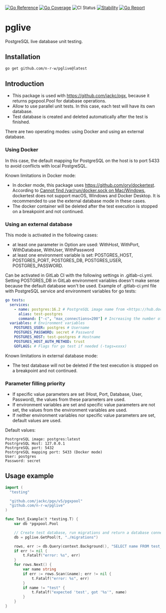 [![Go Reference](https://pkg.go.dev/badge/github.com/n-r-w/pglive.svg)](https://pkg.go.dev/github.com/n-r-w/pglive)
[![Go Coverage](https://github.com/n-r-w/pglive/wiki/coverage.svg)](https://raw.githack.com/wiki/n-r-w/pglive/coverage.html)
![CI Status](https://github.com/n-r-w/pglive/actions/workflows/go.yml/badge.svg)
[![Stability](http://badges.github.io/stability-badges/dist/stable.svg)](http://github.com/badges/stability-badges)
[![Go Report](https://goreportcard.com/badge/github.com/n-r-w/pglive)](https://goreportcard.com/badge/github.com/n-r-w/pglive)

# pglive

PostgreSQL live database unit testing.

## Installation

```bash
go get github.com/n-r-w/pglive@latest
```

## Introduction

- This package is used with <https://github.com/jackc/pgx>, because it returns pgxpool.Pool for database operations.
- Allow to use parallel unit tests. In this case, each test will have its own database.
- Test database is created and deleted automatically after the test is finished.

There are two operating modes: using Docker and using an external database.

### Using Docker

In this case, the default mapping for PostgreSQL on the host is to port 5433 to avoid conflicts with local PostgreSQL.

Known limitations in Docker mode:

- In docker mode, this package uses <https://github.com/ory/dockertest>. According to [Cannot find /var/run/docker.sock on Mac/Windows](https://github.com/ory/dockertest/issues/413), dockertest does not support macOS, Windows and Docker Desktop. It is recommended to use the external database mode in these cases.
- The docker container will be deleted after the test execution is stopped on a breakpoint and not continued.

### Using an external database

This mode is activated in the following cases:

- at least one parameter in Option are used: WithHost, WithPort, WithDatabase, WithUser, WithPassword
- at least one environment variable is set: POSTGRES_HOST, POSTGRES_PORT, POSTGRES_DB, POSTGRES_USER, POSTGRES_PASSWORD.

Can be activated in GitLab CI with the following settings in .gitlab-ci.yml. Setting POSTGRES_DB in GitLab environment variables doesn't make sense because the default database won't be used. Example of .gitlab-ci.yml file with PostgreSQL service and environment variables for go tests:

```yaml
go tests:
  services:
    - name: postgres:16.2 # PostgreSQL image name from <https://hub.docker.com/_/postgres>
      alias: test-postgres
      command: ["-c", "max_connections=200"] # Increasing the number of connections (if you have a lot of parallel tests)
  variables: # Environment variables
    POSTGRES_USER: postgres # Username
    POSTGRES_PASSWORD: secret # Password
    POSTGRES_HOST: test-postgres # Hostname
    POSTGRES_HOST_AUTH_METHOD: trust
    GOFLAGS: # Flags for go test if needed (-tags=xxxx)
```

Known limitations in external database mode:

- The test database will not be deleted if the test execution is stopped on a breakpoint and not continued.

### Parameter filling priority

- If specific value parameters are set (Host, Port, Database, User, Password), the values from these parameters are used.
- If environment variables are set and specific value parameters are not set, the values from the environment variables are used.
- If neither environment variables nor specific value parameters are set, default values are used.

Default values:

```
PostrgreSQL image: postgres:latest
PostrgreSQL Host: 127.0.0.1
PostrgreSQL port: 5432
PostrgreSQL mapping port: 5433 (Docker mode)
User: postgres
Password: secret
```

## Usage example

```go
import (
  "testing"

  "github.com/jackc/pgx/v5/pgxpool"
  "github.com/n-r-w/pglive"
)

func Test_Example(t *testing.T) {
    var db *pgxpool.Pool

    // Create test database, run migrations and return a database connection
    db = pglive.GetPool(t, "./migrations")

    rows, err := db.Query(context.Background(), "SELECT name FROM test_table")
    if err != nil {
        t.Fatalf("error: %s", err)
    }
    for rows.Next() {
        var name string
        if err := rows.Scan(&name); err != nil {
            t.Fatalf("error: %s", err)
        }
        if name != "test" {
            t.Fatalf("expected 'test', got '%s'", name)
        }
    }
}
```
